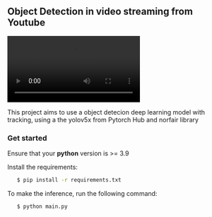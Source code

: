 ## Object Detection in video streaming from Youtube

![](icon/output_video.avi) 


This project aims to use a object detecion deep learning model with tracking, using a the yolov5x from Pytorch Hub and norfair library


### Get started

Ensure that your **python** version is >= 3.9

Install the requirements:

```bash
   $ pip install -r requirements.txt 
```

To make the inference, run the following command:

```bash
   $ python main.py 
```




